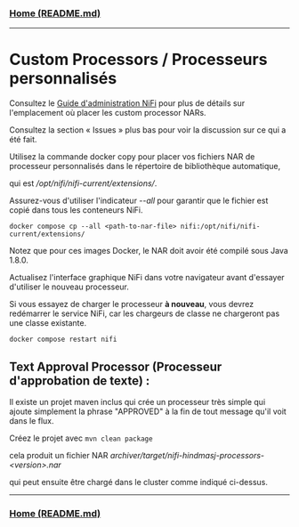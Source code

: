 ### [Home (README.md)](../README.md)
---

# Custom Processors / Processeurs personnalisés

Consultez le [Guide d'administration NiFi](https://nifi.apache.org/docs/nifi-docs/html/administration-guide.html#processor-locations) pour plus de détails sur l'emplacement où placer les custom processor NARs. 

Consultez la section « Issues » plus bas pour voir la discussion sur ce qui a été fait.

Utilisez la commande docker copy pour placer vos fichiers NAR de processeur personnalisés dans le répertoire de bibliothèque automatique, 

qui est */opt/nifi/nifi-current/extensions/*. 

Assurez-vous d'utiliser l'indicateur *--all* pour garantir que le fichier est copié dans tous les conteneurs NiFi.

```
docker compose cp --all <path-to-nar-file> nifi:/opt/nifi/nifi-current/extensions/
```

Notez que pour ces images Docker, le NAR doit avoir été compilé sous Java 1.8.0. 

Actualisez l'interface graphique NiFi dans votre navigateur avant d'essayer d'utiliser le nouveau processeur.

Si vous essayez de charger le processeur **à nouveau**, vous devrez redémarrer le service NiFi, car les chargeurs de classe ne chargeront pas une classe existante.

```
docker compose restart nifi
```

## Text Approval Processor (Processeur d'approbation de texte) :

Il existe un projet maven inclus qui crée un processeur très simple qui ajoute simplement la phrase "APPROVED" à la fin de tout message qu'il voit dans le flux.

Créez le projet avec ``mvn clean package``  

cela produit un fichier NAR *archiver/target/nifi-hindmasj-processors-&lt;version&gt;.nar* 

qui peut ensuite être chargé dans le cluster comme indiqué ci-dessus.


---
### [Home (README.md)](../README.md)
